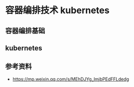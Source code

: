 # 容器编排技术 kubernetes
## 容器编排基础
## kubernetes
## 参考资料
- https://mp.weixin.qq.com/s/MEhDJYg_lmjbPEdFFLdedg

